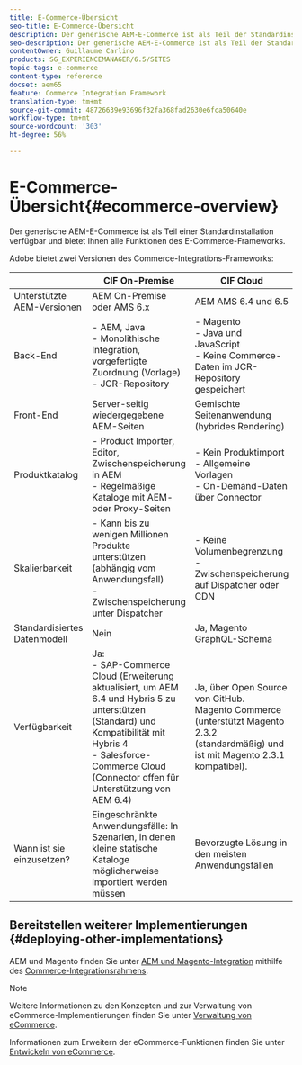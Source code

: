 ```yaml
---
title: E-Commerce-Übersicht
seo-title: E-Commerce-Übersicht
description: Der generische AEM-E-Commerce ist als Teil der Standardinstallation verfügbar und bietet Ihnen alle Funktionen des E-Commerce-Frameworks.
seo-description: Der generische AEM-E-Commerce ist als Teil der Standardinstallation verfügbar und bietet Ihnen alle Funktionen des E-Commerce-Frameworks.
contentOwner: Guillaume Carlino
products: SG_EXPERIENCEMANAGER/6.5/SITES
topic-tags: e-commerce
content-type: reference
docset: aem65
feature: Commerce Integration Framework
translation-type: tm+mt
source-git-commit: 48726639e93696f32fa368fad2630e6fca50640e
workflow-type: tm+mt
source-wordcount: '303'
ht-degree: 56%

---
```



# E-Commerce-Übersicht{#ecommerce-overview}

Der generische AEM-E-Commerce ist als Teil einer Standardinstallation verfügbar und bietet Ihnen alle Funktionen des E-Commerce-Frameworks.

Adobe bietet zwei Versionen des Commerce-Integrations-Frameworks:

|  | CIF On-Premise | CIF Cloud |
|-------------------------|--------------------------------------------------------------------------------------------------------------------------------------------------------------------------------------------------------|------------------------------------------------------------------------------------------------------------------------|
| Unterstützte AEM-Versionen | AEM On-Premise oder AMS 6.x | AEM AMS 6.4 und 6.5 |
| Back-End | - AEM, Java <br> - Monolithische Integration, vorgefertigte Zuordnung (Vorlage)<br> - JCR-Repository | - Magento <br>- Java und JavaScript <br>- Keine Commerce-Daten im JCR-Repository gespeichert |
| Front-End | Server-seitig wiedergegebene AEM-Seiten | Gemischte Seitenanwendung (hybrides Rendering) |
| Produktkatalog | - Product Importer, Editor, Zwischenspeicherung in AEM <br>- Regelmäßige Kataloge mit AEM- oder Proxy-Seiten | - Kein Produktimport <br>- Allgemeine Vorlagen <br>- On-Demand-Daten über Connector |
| Skalierbarkeit | - Kann bis zu wenigen Millionen Produkte unterstützen (abhängig vom Anwendungsfall) <br> - Zwischenspeicherung unter Dispatcher | - Keine Volumenbegrenzung <br>- Zwischenspeicherung auf Dispatcher oder CDN |
| Standardisiertes Datenmodell | Nein | Ja, Magento GraphQL-Schema |
| Verfügbarkeit | Ja:<br> - SAP-Commerce Cloud (Erweiterung aktualisiert, um AEM 6.4 und Hybris 5 zu unterstützen (Standard) und Kompatibilität mit Hybris 4 <br>- Salesforce-Commerce Cloud (Connector offen für Unterstützung von AEM 6.4) | Ja, über Open Source von GitHub. <br> Magento Commerce (unterstützt Magento 2.3.2 (standardmäßig) und ist mit Magento 2.3.1 kompatibel). |
| Wann ist sie einzusetzen? | Eingeschränkte Anwendungsfälle: In Szenarien, in denen kleine statische Kataloge möglicherweise importiert werden müssen | Bevorzugte Lösung in den meisten Anwendungsfällen |


## Bereitstellen weiterer Implementierungen {#deploying-other-implementations}

AEM und Magento finden Sie unter [AEM und Magento-Integration](https://www.adobe.io/apis/experiencecloud/commerce-integration-framework/integrations.html#!AdobeDocs/commerce-cif-documentation/master/integrations/02-AEM-Magento.md) mithilfe des [Commerce-Integrationsrahmens](https://www.adobe.io/apis/experiencecloud/commerce-integration-framework/integrations.html).

>[!NOTE]
>
>Weitere Informationen zu den Konzepten und zur Verwaltung von eCommerce-Implementierungen finden Sie unter [Verwaltung von eCommerce](/help/sites-administering/ecommerce.md).
>
>Informationen zum Erweitern der eCommerce-Funktionen finden Sie unter [Entwickeln von eCommerce](/help/sites-developing/ecommerce.md).

